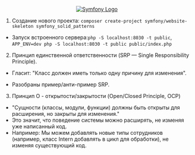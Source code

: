 <p align="center"><a href="https://symfony.com" target="_blank">
    <img src="https://symfony.com/logos/symfony_dynamic_01.svg" alt="Symfony Logo"></a>
</p>

1. Создание нового проекта:
`composer create-project symfony/website-skeleton symfony_solid_patterns`

- Запуск встроенного сервера:`php -S localhost:8030 -t public`,
`APP_ENV=dev php -S localhost:8030 -t public public/index.php`

2. Принцип единственной ответственности (SRP — Single Responsibility Principle).
- Гласит: "Класс должен иметь только одну причину для изменения".

- Разобраны пример/анти-пример SRP.
 
3. Принцип O - открытости/закрытости (Open/Closed Principle, OCP)
- "Сущности (классы, модули, функции) должны быть открыты для расширения, но закрыты для изменения."
- Это значит, что поведение системы можно расширять, не изменяя уже написанный код.
- Например: Мы можем добавлять новые типы сотрудников (например, класс Intern добавлять в цикл для обработки), не изменяя существующий код.
